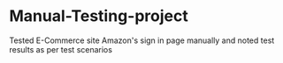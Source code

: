 # Manual-Testing-project
Tested E-Commerce site Amazon's sign in page manually and noted test results as per test scenarios
